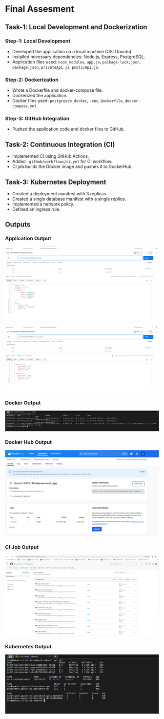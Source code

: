 # Final Assesment

## Task-1: Local Development and Dockerization

### Step-1: Local Development

- Developed the application on a local machine (OS: Ubuntu).
- Installed necessary dependencies: Node.js, Express, PostgreSQL.
- Application files used: `node_modules`, `app.js`, `package-lock.json`, `package.json`, `privateApi.js`, `publicApi.js`.

### Step-2: Dockerization

- Wrote a Dockerfile and docker-compose file.
- Dockerized the application.
- Docker files used: `postgresdb_docker`, `.env`, `Dockerfile`, `docker-compose.yml`.

### Step-3: GitHub Integration

- Pushed the application code and docker files to GitHub.

## Task-2: Continuous Integration (CI)

- Implemented CI using GitHub Actions.
- Added `.github/workflows/ci.yml` for CI workflow.
- CI job builds the Docker image and pushes it to DockerHub.

## Task-3: Kubernetes Deployment

- Created a deployment manifest with 3 replicas.
- Created a single database manifest with a single replica.
- Implemented a network policy.
- Defined an ingress rule.

## Outputs

### Application Output

![Application Output](/output_images/public_api.PNG)

![Application Output](/output_images/private_api.PNG)

### Docker Output

![Docker Output](/output_images/docker.PNG)

### Docker Hub Output

![Docker Hub Output](/output_images/docker-hub.PNG)

### CI Job Output

![CI Job Output](/output_images/CI_Output.PNG)

### Kubernetes Output

![Kubernetes Output](/output_images/kubernetes.PNG)


